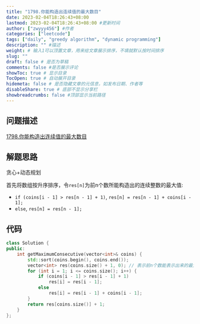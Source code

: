 ```yaml
---
title: "1798.你能构造出连续值的最大数目"
date: 2023-02-04T18:26:43+08:00
lastmod: 2023-02-04T18:26:43+08:00 #更新时间
author: ["zwyyy456"] #作者
categories: ["leetcode"]
tags: ["daily", "greedy algorithm", "dynamic programming"]
description: "" #描述
weight: # 输入1可以顶置文章，用来给文章展示排序，不填就默认按时间排序
slug: ""
draft: false # 是否为草稿
comments: false #是否展示评论
showToc: true # 显示目录
TocOpen: true # 自动展开目录
hidemeta: false # 是否隐藏文章的元信息，如发布日期、作者等
disableShare: true # 底部不显示分享栏
showbreadcrumbs: false #顶部显示当前路径
---
```

## 问题描述
[1798.你能构造出连续值的最大数目](https://leetcode.cn/problems/maximum-number-of-consecutive-values-you-can-make/)

## 解题思路
贪心+动态规划

首先将数组按升序排序，令`res[n]`为前n个数所能构造出的连续整数的最大值:
- `if (coins[i - 1] > res[n - 1] + 1)`, `res[n] = res[n - 1] + coins[i - 1];`
- `else`, `res[n] = res[n - 1];`

## 代码
```cpp
class Solution {
public:
    int getMaximumConsecutive(vector<int>& coins) {
        std::sort(coins.begin(), coins.end());
        vector<int> res(coins.size() + 1, 0); // 表示前n个数能表示出来的最大值
        for (int i = 1; i <= coins.size(); i++) { 
            if (coins[i - 1] > res[i - 1] + 1)
                res[i] = res[i - 1];
            else
                res[i] = res[i - 1] + coins[i - 1];
        }
        return res[coins.size()] + 1;
    }
};
```

